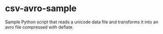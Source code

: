 csv-avro-sample
===============

Sample Python script that reads a unicode data file and transforms it into an avro file compressed with deflate.
